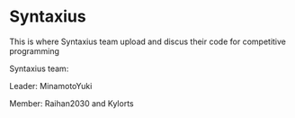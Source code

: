 # Syntaxius

This is where Syntaxius team upload and discus their code for competitive programming

Syntaxius team:

Leader: MinamotoYuki

Member: Raihan2030 and Kylorts
